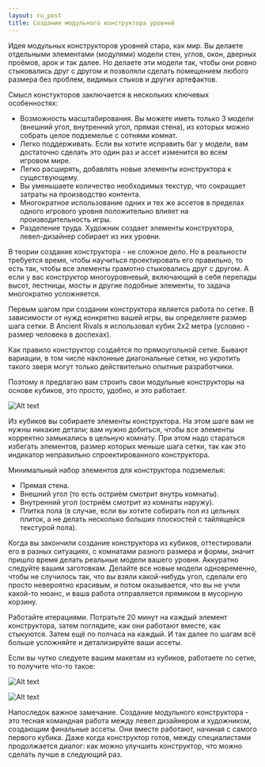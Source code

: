```yaml
---
layout: ru_post
title: Создание модульного конструктора уровней
---
```


Идея модульных конструкторов уровней стара, как мир. Вы делаете отдельными элементами (модулями) модели стен, углов, окон, дверных проёмов, арок и так далее. Но делаете эти модели так, чтобы они ровно стыковались друг с другом и позволяли сделать помещением любого размера без проблем, видимых стыков и других артефактов.

Смысл констукторов заключается в нескольких ключевых особенностях:

- Возможность масштабирования. Вы можете иметь только 3 модели (внешний угол, внутренний угол, прямая стена), из которых можно собрать целое подземелье с сотнями комнат. 
- Легко поддерживать. Если вы хотите исправить баг у модели, вам достаточно сделать это один раз и ассет изменится во всем игровом мире. 
- Легко расширять, добавлять новые элементы конструктора к существующему.
- Вы уменьшаете количество необходимых текстур, что сокращает затраты на производство контента.
- Многократное использование одних и тех же ассетов в пределах одного игрового уровня положительно влияет на производительность игры.
- Разделение труда. Художник создает элементы конструктора, левел-дизайнер собирает из них уровни. 


В теории создание конструктора - не сложное дело. Но в реальности требуется время, чтобы научиться проектировать его правильно, то есть так, чтобы все элементы грамотно стыковались друг с другом. А если у вас конструктор многоуровневый, включающий в себя перепады высот, лестницы, мосты и другие подобные элементы, то задача многократно усложняется.

Первым шагом при создании конструктора является работа по сетке. В зависимости от нужд конкретно вашей игры, вы определяете размер шага сетки. В Ancient Rivals я использовал кубик 2х2 метра (условно - размер человека в доспехах).

Как правило конструктор создаётся по прямоугольной сетке. Бывают вариации, в том числе наклонные диагональные сетки, но укротить такого зверя могут только действительно опытные разработчики.

Поэтому я предлагаю вам строить свои модульные конструкторы на основе кубиков, это просто, удобно, и это работает.

![Alt text](http://i.imgur.com/nOfDk35.png)

Из кубиков вы собираете элементы конструктора. На этом шаге вам не нужны никакие детали; вам нужно добиться, чтобы все элементы корректно замыкались в цельную комнату. При этом надо стараться избегать элементов, размер которых меньше шага сетки, так как это индикатор неправильно спроектированного конструктора.

Минимальный набор элементов для конструктора подземелья:

- Прямая стена.
- Внешний угол (то есть остриём смотрит внутрь комнаты).
- Внутренний угол (остриём смотрит из комнаты наружу).
- Плитка пола (в случае, если вы хотите собирать пол из цельных плиток, а не делать несколько больших плоскостей с тайлящейся текстурой пола).


Когда вы закончили создание конструктора из кубиков, оттестировали его в разных ситуациях, с комнатами разного размера и формы, значит пришло время делать реальные модели вашего уровня. Аккуратно следуйте вашим заготовкам. Делайте все новые модели одновременно, чтобы не случилось так, что вы взяли какой-нибудь угол, сделали его просто невероятно красивым, и потом оказывается, что вы не учли какой-то нюанс, и ваша работа отправляется прямиком в мусорную корзину.

Работайте итерациями. Потратьте 20 минут на каждый элемент конструктора, затем поглядите, как они работают вместе, как стыкуются. Затем ещё по полчаса на каждый. И так далее по шагам всё больше усложняйте и детализируйте ваши ассеты.

Если вы чутко следуете вашим макетам из кубиков, работаете по сетке, то получите что-то такое:

![Alt text](http://i.imgur.com/GM7Orel.png)

![Alt text](http://i.imgur.com/RdyamtY.png)

Напоследок важное замечание. Создание модульного конструктора - это тесная командная работа между левел дизайнером и художником, создающим финальные ассеты. Они вместе работают, начиная с самого первого кубика. Даже когда конструктор готов, между специалистами продолжается диалог: как можно улучшить конструктор, что можно сделать лучше в следующий раз. 
